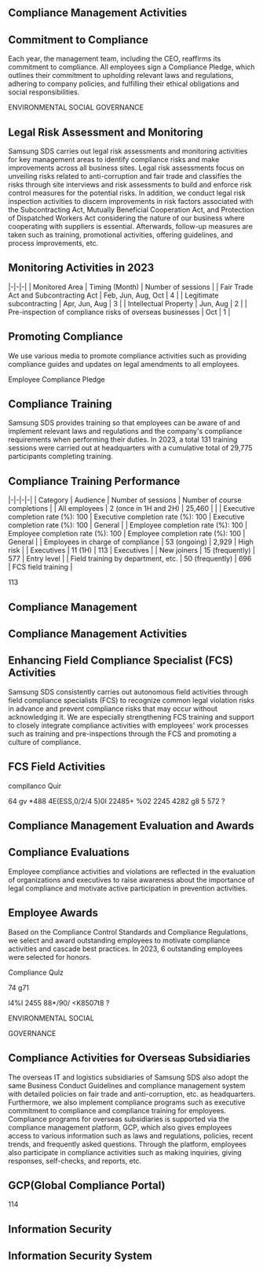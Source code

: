## **Compliance Management Activities**

## **Commitment to Compliance**

Each year, the management team, including the CEO, reaffirms its commitment to compliance. All employees sign a Compliance Pledge, which outlines their commitment to upholding relevant laws and regulations, adhering to company policies, and fulfilling their ethical obligations and social responsibilities.

ENVIRONMENTAL SOCIAL GOVERNANCE

## **Legal Risk Assessment and Monitoring**

Samsung SDS carries out legal risk assessments and monitoring activities for key management areas to identify compliance risks and make improvements across all business sites. Legal risk assessments focus on unveiling risks related to anti-corruption and fair trade and classifies the risks through site interviews and risk assessments to build and enforce risk control measures for the potential risks. In addition, we conduct legal risk inspection activities to discern improvements in risk factors associated with the Subcontracting Act, Mutually Beneficial Cooperation Act, and Protection of Dispatched Workers Act considering the nature of our business where cooperating with suppliers is essential. Afterwards, follow-up measures are taken such as training, promotional activities, offering guidelines, and process improvements, etc.

## **Monitoring Activities in 2023**

|-|-|-|
| Monitored Area | Timing (Month) | Number of sessions |
| Fair Trade Act and Subcontracting Act | Feb, Jun, Aug, Oct | 4 |
| Legitimate subcontracting | Apr, Jun, Aug | 3 |
| Intellectual Property | Jun, Aug | 2 |
| Pre-inspection of compliance risks of overseas businesses | Oct | 1 |

## **Promoting Compliance**

We use various media to promote compliance activities such as providing compliance guides and updates on legal amendments to all employees.

Employee Compliance Pledge

## **Compliance Training**

Samsung SDS provides training so that employees can be aware of and implement relevant laws and regulations and the company's compliance requirements when performing their duties. In 2023, a total 131 training sessions were carried out at headquarters with a cumulative total of 29,775 participants completing training.

## **Compliance Training Performance**

|-|-|-|-|
| Category | Audience | Number of sessions | Number of course completions |
| All employees | 2 (once in 1H and 2H) | 25,460 | |
| Executive completion rate (%): 100 | Executive completion rate (%): 100 | Executive completion rate (%): 100 | General |
| Employee completion rate (%): 100 | Employee completion rate (%): 100 | Employee completion rate (%): 100 | General |
| Employees in charge of compliance | 53 (ongoing) | 2,929 | High risk |
| Executives | 11 (1H) | 113 | Executives |
| New joiners | 15 (frequently) | 577 | Entry level |
| Field training by department, etc. | 50 (frequently) | 696 | FCS field training |

113

## **Compliance Management**

## **Compliance Management Activities**

## **Enhancing Field Compliance Specialist (FCS) Activities**

Samsung SDS consistently carries out autonomous field activities through field compliance specialists (FCS) to recognize common legal violation risks in advance and prevent compliance risks that may occur without acknowledging it. We are especially strengthening FCS training and support to closely integrate compliance activities with employees' work processes such as training and pre-inspections through the FCS and promoting a culture of compliance.

## **FCS Field Activities**

compllanco Quir

64 gv *488 4E(ESS,0/2/4 5)0I 22485+ %02 2245 4282 g8 5 572 ?

## **Compliance Management Evaluation and Awards**

## **Compliance Evaluations**

Employee compliance activities and violations are reflected in the evaluation of organizations and executives to raise awareness about the importance of legal compliance and motivate active participation in prevention activities.

## **Employee Awards**

Based on the Compliance Control Standards and Compliance Regulations, we select and award outstanding employees to motivate compliance activities and cascade best practices. In 2023, 6 outstanding employees were selected for honors.

Compliance Qulz

74 g71

l4%I 2455 88*/90/ <K8507t8 ?

ENVIRONMENTAL SOCIAL

GOVERNANCE

## **Compliance Activities for Overseas Subsidiaries**

The overseas IT and logistics subsidiaries of Samsung SDS also adopt the same Business Conduct Guidelines and compliance management system with detailed policies on fair trade and anti-corruption, etc. as headquarters. Furthermore, we also implement compliance programs such as executive commitment to compliance and compliance training for employees. Compliance programs for overseas subsidiaries is supported via the compliance management platform, GCP, which also gives employees access to various information such as laws and regulations, policies, recent trends, and frequently asked questions. Through the platform, employees also participate in compliance activities such as making inquiries, giving responses, self-checks, and reports, etc.

## **GCP(Global Compliance Portal)**

114

## **Information Security**

## **Information Security System**